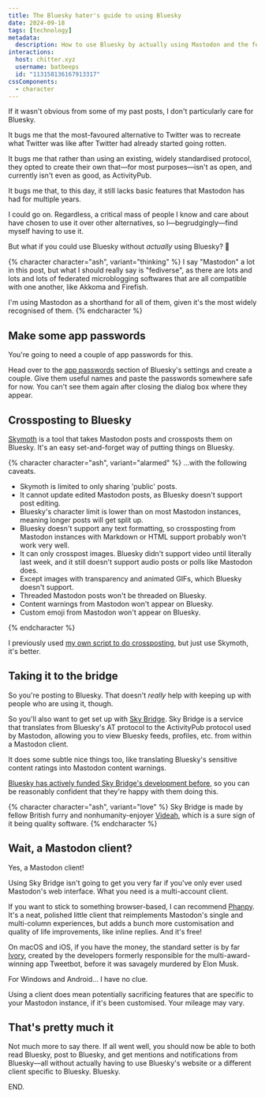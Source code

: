```yaml
---
title: The Bluesky hater's guide to using Bluesky
date: 2024-09-18
tags: [technology]
metadata:
  description: How to use Bluesky by actually using Mastodon and the fediverse.
interactions:
  host: chitter.xyz
  username: batbeeps
  id: "113158136167913317"
cssComponents:
  - character
---
```


If it wasn't obvious from some of my past posts, I don't particularly care for Bluesky.

It bugs me that the most-favoured alternative to Twitter was to recreate what Twitter was like after Twitter had already started going rotten.

It bugs me that rather than using an existing, widely standardised protocol, they opted to create their own that—for most purposes—isn't as open, and currently isn't even as good, as ActivityPub.

It bugs me that, to this day, it still lacks basic features that Mastodon has had for multiple years.

I could go on. Regardless, a critical mass of people I know and care about have chosen to use it over other alternatives, so I—begrudgingly—find myself having to use it.

But what if you could use Bluesky without _actually_ using Bluesky? 🤔

{% character character="ash", variant="thinking" %}
I say "Mastodon" a lot in this post, but what I should really say is "fediverse", as there are lots and lots and lots of federated microblogging softwares that are all compatible with one another, like Akkoma and Firefish.

I'm using Mastodon as a shorthand for all of them, given it's the most widely recognised of them.
{% endcharacter %}

## Make some app passwords

You're going to need a couple of app passwords for this.

Head over to the [app passwords](https://bsky.app/settings/app-passwords) section of Bluesky's settings and create a couple. Give them useful names and paste the passwords somewhere safe for now. You can't see them again after closing the dialog box where they appear.

## Crossposting to Bluesky

[Skymoth](https://skymoth.app/) is a tool that takes Mastodon posts and crossposts them on Bluesky. It's an easy set-and-forget way of putting things on Bluesky.

{% character character="ash", variant="alarmed" %}
...with the following caveats.

- Skymoth is limited to only sharing 'public' posts.
- It cannot update edited Mastodon posts, as Bluesky doesn't support post editing.
- Bluesky's character limit is lower than on most Mastodon instances, meaning longer posts will get split up.
- Bluesky doesn't support any text formatting, so crossposting from Mastodon instances with Markdown or HTML support probably won't work very well.
- It can only crosspost images. Bluesky didn't support video until literally last week, and it still doesn't support audio posts or polls like Mastodon does.
- Except images with transparency and animated GIFs, which Bluesky doesn't support.
- Threaded Mastodon posts won't be threaded on Bluesky.
- Content warnings from Mastodon won't appear on Bluesky.
- Custom emoji from Mastodon won't appear on Bluesky.

{% endcharacter %}

I previously used [my own script to do crossposting](https://github.com/querkmachine/m2b), but just use Skymoth, it's better.

## Taking it to the bridge

So you're posting to Bluesky. That doesn't _really_ help with keeping up with people who are using it, though.

So you'll also want to get set up with [Sky Bridge](https://skybridge.fly.dev/). Sky Bridge is a service that translates from Bluesky's AT protocol to the ActivityPub protocol used by Mastodon, allowing you to view Bluesky feeds, profiles, etc. from within a Mastodon client.

It does some subtle nice things too, like translating Bluesky's sensitive content ratings into Mastodon content warnings.

[Bluesky has actively funded Sky Bridge's development before](https://techcrunch.com/2024/04/25/bluesky-backs-a-project-that-would-let-mastodon-apps-like-ivory-work-with-its-network/), so you can be reasonably confident that they're happy with them doing this.

{% character character="ash", variant="love" %}
Sky Bridge is made by fellow British furry and nonhumanity-enjoyer [Videah](https://videah.net/), which is a sure sign of it being quality software.
{% endcharacter %}

## Wait, a Mastodon client?

Yes, a Mastodon client!

Using Sky Bridge isn't going to get you very far if you've only ever used Mastodon's web interface. What you need is a multi-account client.

If you want to stick to something browser-based, I can recommend [Phanpy](https://phanpy.social/). It's a neat, polished little client that reimplements Mastodon's single and multi-column experiences, but adds a bunch more customisation and quality of life improvements, like inline replies. And it's free!

On macOS and iOS, if you have the money, the standard setter is by far [Ivory](https://tapbots.com/ivory/), created by the developers formerly responsible for the multi-award-winning app Tweetbot, before it was savagely murdered by Elon Musk.

For Windows and Android... I have no clue.

Using a client does mean potentially sacrificing features that are specific to your Mastodon instance, if it's been customised. Your mileage may vary.

## That's pretty much it

Not much more to say there. If all went well, you should now be able to both read Bluesky, post to Bluesky, and get mentions and notifications from Bluesky—all without actually having to use Bluesky's website or a different client specific to Bluesky. Bluesky.

END.
